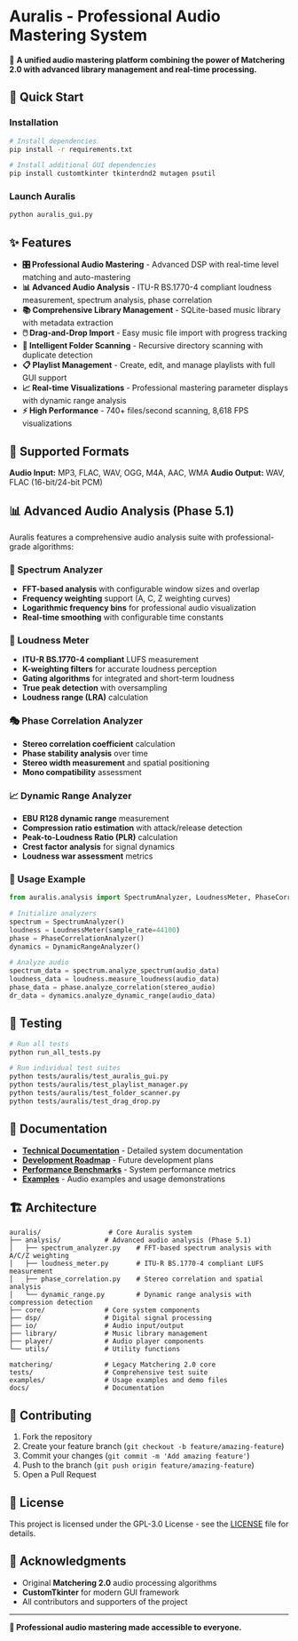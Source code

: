 # Auralis - Professional Audio Mastering System

🎵 **A unified audio mastering platform combining the power of Matchering 2.0 with advanced library management and real-time processing.**

## 🚀 Quick Start

### Installation
```bash
# Install dependencies
pip install -r requirements.txt

# Install additional GUI dependencies
pip install customtkinter tkinterdnd2 mutagen psutil
```

### Launch Auralis
```bash
python auralis_gui.py
```

## ✨ Features

- **🎛️ Professional Audio Mastering** - Advanced DSP with real-time level matching and auto-mastering
- **📊 Advanced Audio Analysis** - ITU-R BS.1770-4 compliant loudness measurement, spectrum analysis, phase correlation
- **📚 Comprehensive Library Management** - SQLite-based music library with metadata extraction
- **🖱️ Drag-and-Drop Import** - Easy music file import with progress tracking
- **📁 Intelligent Folder Scanning** - Recursive directory scanning with duplicate detection
- **📋 Playlist Management** - Create, edit, and manage playlists with full GUI support
- **📈 Real-time Visualizations** - Professional mastering parameter displays with dynamic range analysis
- **⚡ High Performance** - 740+ files/second scanning, 8,618 FPS visualizations

## 🎵 Supported Formats

**Audio Input:** MP3, FLAC, WAV, OGG, M4A, AAC, WMA
**Audio Output:** WAV, FLAC (16-bit/24-bit PCM)

## 📊 Advanced Audio Analysis (Phase 5.1)

Auralis features a comprehensive audio analysis suite with professional-grade algorithms:

### 🔬 Spectrum Analyzer
- **FFT-based analysis** with configurable window sizes and overlap
- **Frequency weighting** support (A, C, Z weighting curves)
- **Logarithmic frequency bins** for professional audio visualization
- **Real-time smoothing** with configurable time constants

### 📢 Loudness Meter
- **ITU-R BS.1770-4 compliant** LUFS measurement
- **K-weighting filters** for accurate loudness perception
- **Gating algorithms** for integrated and short-term loudness
- **True peak detection** with oversampling
- **Loudness range (LRA)** calculation

### 🎭 Phase Correlation Analyzer
- **Stereo correlation coefficient** calculation
- **Phase stability analysis** over time
- **Stereo width measurement** and spatial positioning
- **Mono compatibility** assessment

### 📈 Dynamic Range Analyzer
- **EBU R128 dynamic range** measurement
- **Compression ratio estimation** with attack/release detection
- **Peak-to-Loudness Ratio (PLR)** calculation
- **Crest factor analysis** for signal dynamics
- **Loudness war assessment** metrics

### 🔧 Usage Example
```python
from auralis.analysis import SpectrumAnalyzer, LoudnessMeter, PhaseCorrelationAnalyzer, DynamicRangeAnalyzer

# Initialize analyzers
spectrum = SpectrumAnalyzer()
loudness = LoudnessMeter(sample_rate=44100)
phase = PhaseCorrelationAnalyzer()
dynamics = DynamicRangeAnalyzer()

# Analyze audio
spectrum_data = spectrum.analyze_spectrum(audio_data)
loudness_data = loudness.measure_loudness(audio_data)
phase_data = phase.analyze_correlation(stereo_audio)
dr_data = dynamics.analyze_dynamic_range(audio_data)
```

## 🧪 Testing

```bash
# Run all tests
python run_all_tests.py

# Run individual test suites
python tests/auralis/test_auralis_gui.py
python tests/auralis/test_playlist_manager.py
python tests/auralis/test_folder_scanner.py
python tests/auralis/test_drag_drop.py
```

## 📖 Documentation

- **[Technical Documentation](docs/)** - Detailed system documentation
- **[Development Roadmap](docs/DEVELOPMENT_ROADMAP.md)** - Future development plans
- **[Performance Benchmarks](docs/PERFORMANCE_BENCHMARKS.md)** - System performance metrics
- **[Examples](examples/)** - Audio examples and usage demonstrations

## 🏗️ Architecture

```
auralis/                 # Core Auralis system
├── analysis/           # Advanced audio analysis (Phase 5.1)
│   ├── spectrum_analyzer.py    # FFT-based spectrum analysis with A/C/Z weighting
│   ├── loudness_meter.py       # ITU-R BS.1770-4 compliant LUFS measurement
│   ├── phase_correlation.py    # Stereo correlation and spatial analysis
│   └── dynamic_range.py        # Dynamic range analysis with compression detection
├── core/               # Core system components
├── dsp/                # Digital signal processing
├── io/                 # Audio input/output
├── library/            # Music library management
├── player/             # Audio player components
└── utils/              # Utility functions

matchering/             # Legacy Matchering 2.0 core
tests/                  # Comprehensive test suite
examples/               # Usage examples and demo files
docs/                   # Documentation
```

## 🤝 Contributing

1. Fork the repository
2. Create your feature branch (`git checkout -b feature/amazing-feature`)
3. Commit your changes (`git commit -m 'Add amazing feature'`)
4. Push to the branch (`git push origin feature/amazing-feature`)
5. Open a Pull Request

## 📄 License

This project is licensed under the GPL-3.0 License - see the [LICENSE](LICENSE) file for details.

## 🙏 Acknowledgments

- Original **Matchering 2.0** audio processing algorithms
- **CustomTkinter** for modern GUI framework
- All contributors and supporters of the project

---

**🎵 Professional audio mastering made accessible to everyone.**